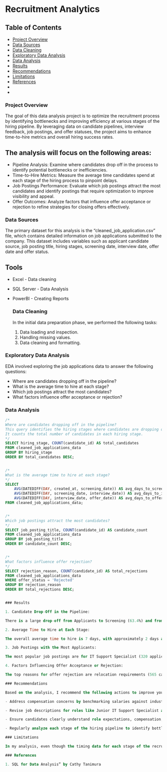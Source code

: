 # Recruitment Analytics

## Table of Contents

- [Project Overview](#project-overview)
- [Data Sources](#data-sources)
- [Data Cleaning](#data-cleaning)
- [Exploratory Data Analysis](#exploratory-data-analysis)
- [Data Analysis](#data-analysis)
- [Results](#results)
- [Recommendations](#recommendation)
- [Limitations](#limitations)
- [References](#references)
- 
- 

### Project Overview

The goal of this data analysis project is to optimize the recruitment process by identifying bottlenecks and improving efficiency at various stages of the hiring pipeline. By leveraging data on candidate pipelines, interview feedback, job postings, and offer statuses, the project aims to enhance time-to-hire metrics and overall hiring success rates.

## The analysis will focus on the following areas:

- Pipeline Analysis: Examine where candidates drop off in the process to identify potential bottlenecks or inefficiencies.
- Time-to-Hire Metrics: Measure the average time candidates spend at each stage of the hiring process to pinpoint delays.
- Job Postings Performance: Evaluate which job postings attract the most candidates and identify postings that require optimization to improve visibility and appeal.
- Offer Outcomes: Analyze factors that influence offer acceptance or rejection to refine strategies for closing offers effectively.

### Data Sources

The primary dataset for this analysis is the “cleaned_job_application.csv” file, which contains detailed information on job applications submitted to the company. This dataset includes variables such as applicant candidate source, job posting title, hiring stages, screening date, interview date, offer date and offer status.

## Tools

- Excel - Data cleaning
- SQL Server - Data Analysis
- PowerBI - Creating Reports

  ### Data Cleaning

  In the initial data preparation phase, we performed the following tasks:
  1. Data loading and inspection.
  2. Handling missing values.
  3. Data cleaning and formatting.
 
### Exploratory Data Analysis
EDA involved exploring the job applications data to answer the following questions:
- Where are candidates dropping off in the pipeline?
- What is the average time to hire at each stage?
- Which job postings attract the most candidates?
- What factors influence offer acceptance or rejection?

### Data Analysis

````Sql
/*
Where are candidates dropping off in the pipeline?
This query identifies the hiring stages where candidates are dropping off.
It counts the total number of candidates in each hiring stage.
*/
SELECT hiring_stage, COUNT(candidate_id) AS total_candidates
FROM cleaned_job_applications_data
GROUP BY hiring_stage
ORDER BY total_candidates DESC;


/*
What is the average time to hire at each stage?
*/
SELECT
    AVG(DATEDIFF(DAY, created_at, screening_date)) AS avg_days_to_screening,
    AVG(DATEDIFF(DAY, screening_date, interview_date)) AS avg_days_to_interview,
    AVG(DATEDIFF(DAY, interview_date, offer_date)) AS avg_days_to_offer
FROM cleaned_job_applications_data;


/*
Which job postings attract the most candidates?
*/
SELECT job_posting_title, COUNT(candidate_id) AS candidate_count
FROM cleaned_job_applications_data
GROUP BY job_posting_title
ORDER BY candidate_count DESC;


/*
What factors influence offer rejection?
*/
SELECT rejection_reason, COUNT(candidate_id) AS total_rejections
FROM cleaned_job_applications_data
WHERE offer_status = 'Rejected'
GROUP BY rejection_reason
ORDER BY total_rejections DESC;


### Results

1. Candidate Drop-Off in the Pipeline:

There is a large drop-off from Applicants to Screening (63.4%) and from Offer to Hire (89.7%), indicating candidates are filtered early, and many offers are declined.

2. Average Time to Hire at Each Stage:

The overall average time to hire is 7 days, with approximately 2 days at each stage until the final offer.

3. Job Postings with the Most Applicants:

The most popular job postings are for IT Support Specialist (320 applicants), followed by Content Editor (295 applicants), and other remote roles, highlighting the demand for flexible positions.

4. Factors Influencing Offer Acceptance or Rejection:

The top reasons for offer rejection are relocation requirements (565 cases), company culture mismatch (540 cases), compensation concerns (538 cases), and better opportunities elsewhere (529 cases).

### Recommendations

Based on the analysis, I recommend the following actions to improve your hiring process:

- Address compensation concerns by benchmarking salaries against industry standards and offering additional benefits like health insurance and bonuses.

- Revise job descriptions for roles like Junior IT Support Specialist and Sales Specialist to highlight growth opportunities, perks, and work-life balance, making them more appealing to candidates.

- Ensure candidates clearly understand role expectations, compensation, and company culture during the interview process to reduce late-stage drop-offs and increase offer acceptance rates.

- Regularly analyze each stage of the hiring pipeline to identify bottlenecks and areas where candidates are dropping off, and make improvements to streamline the process.

### Limitations

In my analysis, even though the timing data for each stage of the recruitment process was missing, key trends in the overall pipeline were still identified. However, the absence of candidate feedback in the data limited the ability to make fully informed decisions about why candidates dropped off or rejected offers. Despite these gaps, the insights that were available still provided valuable guidance for improving the recruitment process.

### References

1. SQL for Data Analysis” by Cathy Tanimura














